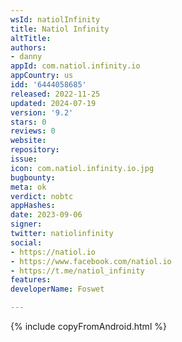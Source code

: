 ```yaml
---
wsId: natiolInfinity
title: Natiol Infinity
altTitle: 
authors:
- danny
appId: com.natiol.infinity.io
appCountry: us
idd: '6444058685'
released: 2022-11-25
updated: 2024-07-19
version: '9.2'
stars: 0
reviews: 0
website: 
repository: 
issue: 
icon: com.natiol.infinity.io.jpg
bugbounty: 
meta: ok
verdict: nobtc
appHashes: 
date: 2023-09-06
signer: 
twitter: natiolinfinity
social:
- https://natiol.io
- https://www.facebook.com/natiol.io
- https://t.me/natiol_infinity
features: 
developerName: Foswet

---
```


{% include copyFromAndroid.html %}
